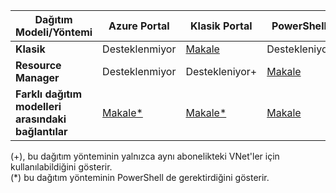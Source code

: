 | **Dağıtım Modeli/Yöntemi** | **Azure Portal** | **Klasik Portal** | **PowerShell** |
| --- | --- | --- | --- |
| **Klasik** |Desteklenmiyor |[Makale](../articles/vpn-gateway/virtual-networks-configure-vnet-to-vnet-connection.md) |Destekleniyor |
| **Resource Manager** |Desteklenmiyor |Destekleniyor+ |[Makale](../articles/vpn-gateway/vpn-gateway-vnet-vnet-rm-ps.md) |
| **Farklı dağıtım modelleri arasındaki bağlantılar** |[Makale*](../articles/vpn-gateway/vpn-gateway-connect-different-deployment-models-portal.md) |[Makale*](../articles/vpn-gateway/vpn-gateway-connect-different-deployment-models-portal.md) |[Makale](../articles/vpn-gateway/vpn-gateway-connect-different-deployment-models-powershell.md) |

(+), bu dağıtım yönteminin yalnızca aynı abonelikteki VNet'ler için kullanılabildiğini gösterir.<br>
(*) bu dağıtım yönteminin PowerShell de gerektirdiğini gösterir.

<!--HONumber=Oct16_HO1-->


